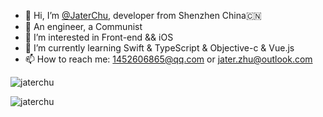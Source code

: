 - 👋 Hi, I’m [@JaterChu](https://github.com/Jater0), developer from Shenzhen China🇨🇳
- 👷 An engineer, a Communist
- 👀 I’m interested in Front-end && iOS
- 🌱 I’m currently learning Swift & TypeScript & Objective-c & Vue.js
- 📫 How to reach me: 1452606865@qq.com or jater.zhu@outlook.com
<p><img align="center" src="https://github-readme-stats.vercel.app/api/top-langs?username=jater0&show_icons=true&theme=dark&hide_border=true&locale=en&layout=compact" alt="jaterchu" /></p>
<p><img align="center" src="https://github-readme-streak-stats.herokuapp.com/?user=jater0&theme=dark&hide_border=true" alt="jaterchu"/></p>
